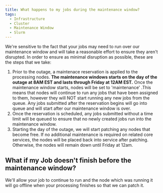 ```yaml
---
title: What happens to my jobs during the maintenance window?
tags:
  - Infrastructure
  - Cluster
  - Maintenance Window
  - Slurm
---
```


We're sensitive to the fact that your jobs may need to run over our maintenance window and will take a reasonable effort to ensure they aren't disrupted. In order to ensure as minimal disruption as possible, these are the steps that we take:

1. Prior to the outage, a maintenace reservation is applied to the processing nodes. **The maintenance windows starts on the day of the outage at 8AM EST and lasts through Friday at 12AM EST.** Once the maintenance window starts, nodes will be set to 'maintenance' .This means that nodes will continue to run any jobs that have been assigned to them, however they will NOT start running any new jobs from the queue. Any jobs submitted after the reservation begins will go into queue and will start after our maintenance window is over.
2. Once the reservation is scheduled, any jobs submitted without a time limit will be queued to ensure that no newly created jobs run into the maintenance window.
3. Starting the day of the outage, we will start patching any nodes that become free. If no additional maintenance is required on related core services, the nodes will be placed back into service after patching. Otherwise, the nodes will remain down until Friday at 12am.

## What if my Job doesn't finish before the maintenance window?

We'll allow your job to continue to run and the node which was running it will go offline when your processing finishes so that we can patch it.
